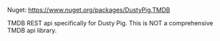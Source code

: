 Nuget: https://www.nuget.org/packages/DustyPig.TMDB

TMDB REST api specifically for Dusty Pig. This is NOT a comprehensive TMDB api library.

